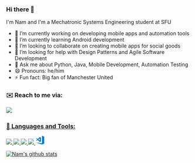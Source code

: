 ### Hi there 👋

I'm Nam and I'm a Mechatronic Systems Engineering student at SFU
- 🔭 I’m currently working on developing mobile apps and automation tools
- 🌱 I’m currently learning Android development
- 👯 I’m looking to collaborate on creating mobile apps for social goods
- 🤔 I’m looking for help with Design Patterns and Agile Software Development
- 💬 Ask me about Python, Java, Mobile Development, Automation Testing
- 😄 Pronouns: he/him
- ⚡ Fun fact: Big fan of Manchester United

### ✉️ Reach to me via:
<p align="left">
<a href="https://www.linkedin.com/in/nam-anh-mai/">
  <img src="https://img.shields.io/badge/linkedin-%230077B5.svg?&style=for-the-badge&logo=linkedin&logoColor=white"/>
</p>

### 🧰 Languages and Tools:
<p align="left">
<code><img height="24" src="https://github.com/abranhe/programming-languages-logos/blob/master/src/python/python.png"></code>  
<code><img height="24" src="https://github.com/abranhe/programming-languages-logos/blob/master/src/java/java.png"></code>
<code><img height="24" src="https://github.com/abranhe/programming-languages-logos/blob/master/src/c/c.png"></code>
<code><img height="24" src="https://raw.githubusercontent.com/abranhe/programming-languages-logos/master/src/cpp/cpp.png"></code>
<code><img height="24" src="https://raw.githubusercontent.com/github/explore/80688e429a7d4ef2fca1e82350fe8e3517d3494d/topics/visual-studio-code/visual-studio-code.png"></code>
</p>

[![Nam's github stats](https://github-readme-stats.vercel.app/api?username=nam-m&show_icons=true&theme=radical)](https://github.com/nam-m/github-readme-stats)


<!--
**nam-m/nam-m** is a ✨ _special_ ✨ repository because its `README.md` (this file) appears on your GitHub profile.
-->

